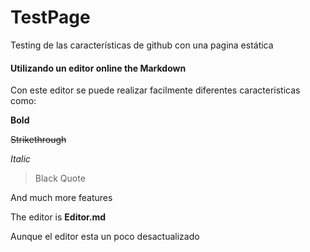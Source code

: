 # TestPage
Testing de las características de github con una pagina estática

####  Utilizando un editor online the Markdown
Con este editor se puede realizar facilmente diferentes caracteristicas como:

**Bold**

~~Strikethrough~~

*Italic*
> Black Quote

And much more features

The editor is **Editor.md**

Aunque el editor esta un poco desactualizado